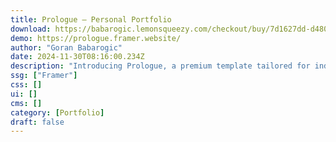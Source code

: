 ```yaml
---
title: Prologue — Personal Portfolio
download: https://babarogic.lemonsqueezy.com/checkout/buy/7d1627dd-d480-464c-a416-0be5595e3d35?duplicateType=siteTemplate
demo: https://prologue.framer.website/
author: "Goran Babarogic"
date: 2024-11-30T08:16:00.234Z
description: "Introducing Prologue, a premium template tailored for individuals to showcase their expertise, process, and successful projects with stunning design."
ssg: ["Framer"]
css: []
ui: []
cms: []
category: [Portfolio]
draft: false
---
```

